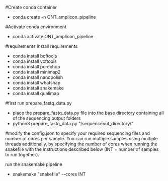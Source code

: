 #Create conda container
- conda create -n ONT_amplicon_pipeline

#Activate conda environment
- conda activate ONT_amplicon_pipeline

#requirements 
Install requirements
- conda install bcftools
- conda install vcftools
- conda install porechop
- conda install minimap2
- conda install nanopolish
- conda install whatshap
- conda install snakemake
- conda install qualimap

#first run prepare_fastq_data.py
- place the prepare_fastq_data.py file into the base directory containing all of the sequencing output folders
- python3 prepare_fastq_data.py "/sequenceout_directory/"

#modify the config.json to specify your required sequencing files and number of cores per sample. You can run multiple samples using multiple threads additionally, by specifying the number of cores when running the snakefile with the instructions described below (INT = number of samples to run together).

run the snakemake pipeline
- snakemake "snakefile" --cores INT
